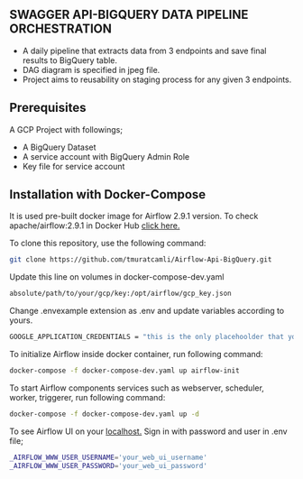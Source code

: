 ## SWAGGER API-BIGQUERY DATA PIPELINE ORCHESTRATION
- A daily pipeline that extracts data from 3 endpoints and save final results to BigQuery table.
- DAG diagram is specified in jpeg file.
- Project aims to reusability on staging process for any given 3 endpoints.


## Prerequisites
A GCP Project with followings; 
- A BigQuery Dataset
- A service account with BigQuery Admin Role
- Key file for service account


## Installation with Docker-Compose 
It is used pre-built docker image for Airflow 2.9.1 version. 
To check apache/airflow:2.9.1 in Docker Hub [click here.](https://hub.docker.com/layers/apache/airflow/2.9.1/images/sha256-4b494609394706cc866431cfed10701c38c383c97e435cb2462a77acc70bb150)

To clone this repository, use the following command:

```bash
git clone https://github.com/tmuratcamli/Airflow-Api-BigQuery.git
````

Update this line on volumes in docker-compose-dev.yaml

```bash
absolute/path/to/your/gcp/key:/opt/airflow/gcp_key.json
````

Change .envexample extension as .env and update variables according to yours.
```bash
GOOGLE_APPLICATION_CREDENTIALS = "this is the only placehoolder that you have to change, others are optional"
````

To initialize Airflow inside docker container, run following command:

```bash
docker-compose -f docker-compose-dev.yaml up airflow-init

````
To start Airflow components services such as webserver, scheduler, worker, triggerer, run following command: 

```bash
docker-compose -f docker-compose-dev.yaml up -d
```

To see Airflow UI on your [localhost.](http://localhost:8080) Sign in with password and user in .env file;

 ```bash
_AIRFLOW_WWW_USER_USERNAME='your_web_ui_username'
_AIRFLOW_WWW_USER_PASSWORD='your_web_ui_password'
```
